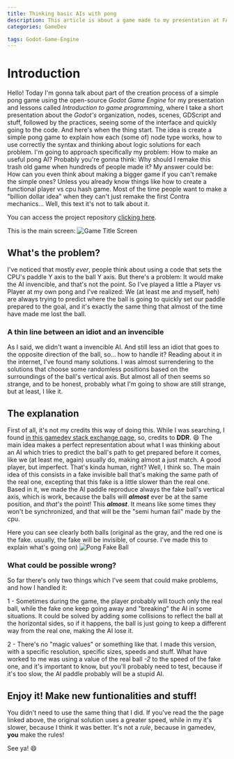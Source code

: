 ```yaml
---
title: Thinking basic AIs with pong
description: This article is about a game made to my presentation at FAETERJ (Faculdade de Educação Tecnológica do Rio de Janeiro)
categories: GameDev

tags: Godot-Game-Engine
---
```


# Introduction

Hello! Today I'm gonna talk about part of the creation process of a simple pong game using the open-source *Godot Game Engine* for my 
presentation and lessons called *Introduction to game programming*, where I take a short presentation about the *Godot's* organization, 
nodes, scenes, GDScript and stuff, followed by the practices, seeing some of the interface and quickly going to the code. And here's when 
the thing start. The idea is create a simple pong game to explain how each (some of) node type works, how to use correctly the syntax 
and thinking about logic solutions for each problem. I'm going to approach specifically my problem: How to make an useful pong AI?
   Probably you're gonna think: Why should I remake this trash old game when hundreds of people made it?
   My answer could be: How can you even think about making a bigger game if you can't remake the simple ones? Unless you already know
things like how to create a functional player vs cpu hash game. Most of the time people want to make a "billion dollar idea" when they can't just remake the first Contra mechanics... Well, this text it's not to talk about it.

You can access the project repository [clicking here](https://github.com/lcrabbit/FAETERJ-Simple-Pong-Project).

This is the main screen:
![Game Title Screen](http://www.lcrabbit.com/img/pong/pong_title.png)

## What's the problem?
I've noticed that mostly *ever*, people think about using a code that sets the CPU's paddle Y axis to the ball Y axis. But there's a
problem: It would make the AI invencible, and that's not the point. So I've played a little a Player vs Player at my own pong and I've realized: 
We (at least me and myself, heh) are always trying to predict where the ball is going to quickly set our paddle prepared to the goal, and it's 
exactly the same thing that almost of the time have made me lost the ball.

### A thin line between an idiot and an invencible
As I said, we didn't want a invencible AI. And still less an idiot that goes to the opposite direction of the ball, so... how to handle it?
Reading about it in the internet, I've found many solutions. I was almost surrendering to the solutions that choose some randomless positions based on the surroundings of the ball's vertical axis. But almost all of then seems so strange, and to be honest, probably what I'm going to show are still strange, but at least, I like it.

## The explanation
First of all, it's not my credits this way of doing this. While I was searching, I found [in this gamedev stack exchange page](https://gamedev.stackexchange.com/questions/57352/imperfect-pong-ai), so, credits to **DDR**. :smile:
The main idea makes a perfect representation about what I was thinking about an AI which tries to predict the ball's path to get prepared before it comes, like we (at least me, again) usually do, making almost a just match. A good player, but imperfect. That's kinda human, right? Well, I think so.
   The main idea of this consists in a fake invisible ball that's making the same path of the real one, excepting that this fake is a little 
slower than the real one.
Based in it, we made the AI paddle reproduce always the fake ball's vertical axis, which is work, because the balls will ***almost*** ever be at the same position, and *that's* the point! This ***almost***. It means like some times they won't be synchronized, and that will be the "semi human fail" made by the cpu.

Here you can see clearly both balls (original as the gray, and the red one is the fake. usually, the fake will be invisible, of course. I've made this to explain what's going on)
![Pong Fake Ball](http://www.lcrabbit.com/img/pong/pong_fakeb.png)

### What could be possible wrong?
So far there's only two things which I've seem that could make problems, and how I handled it:

1 - Sometimes during the game, the player probably will touch only the real ball, while the fake one keep going away and "breaking" the AI in some situations. It could be solved by adding some collisions to reflect the ball at the horizontal sides, so if it happens, the ball is just going to keep a different way from the real one, making the AI lose it.

2 - There's no "magic values" or something like that. I made this version, with a specific resolution, specific sizes, speeds and stuff. What have worked to me was using a value of the real ball *-2* to the speed of the fake one, and it's important to know, but you'll probably need to test, because if it's too slow, the AI paddle probably will be a stupid AI.

## Enjoy it! Make new funtionalities and stuff!
You didn't need to use the same thing that I did. If you've read the the page linked above, the original solution uses a greater speed, while in my it's slower, because I think it was better. It's not a *rule*, because in gamedev, **you** make the rules!

See ya! :smile:

<!-- more -->